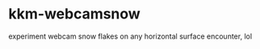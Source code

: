kkm-webcamsnow
==============

experiment webcam snow flakes on any horizontal surface encounter, lol
